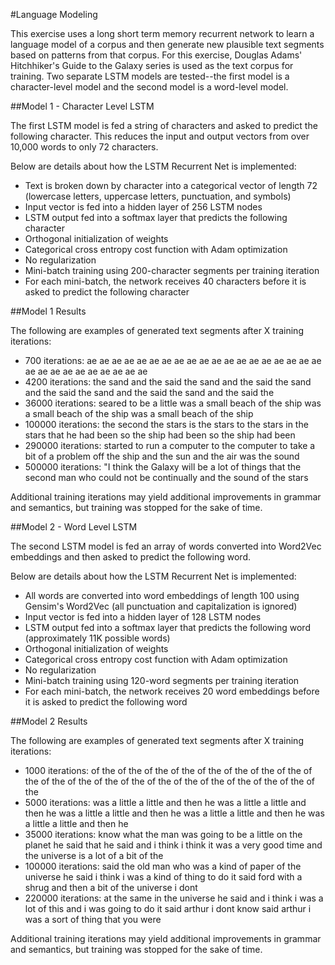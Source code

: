 #Language Modeling

This exercise uses a long short term memory recurrent network to learn a language model of a corpus and then generate new 
plausible text segments based on patterns from that corpus. For this exercise, Douglas Adams' Hitchhiker's Guide to the Galaxy
series is used as the text corpus for training. Two separate LSTM models are tested--the first model is a character-level model
and the second model is a word-level model.

##Model 1 - Character Level LSTM

The first LSTM model is fed a string of characters and asked to predict the following character. This reduces the input and 
output vectors from over 10,000 words to only 72 characters.

Below are details about how the LSTM Recurrent Net is implemented:
 - Text is broken down by character into a categorical vector of length 72 (lowercase letters, uppercase letters, punctuation, and symbols)
 - Input vector is fed into a hidden layer of 256 LSTM nodes
 - LSTM output fed into a softmax layer that predicts the following character
 - Orthogonal initialization of weights
 - Categorical cross entropy cost function with Adam optimization
 - No regularization
 - Mini-batch training using 200-character segments per training iteration
 - For each mini-batch, the network receives 40 characters before it is asked to predict the following character

##Model 1 Results

The following are examples of generated text segments after X training iterations:

 - 700 iterations: ae  ae  ae  ae  ae  ae  ae  ae  ae  ae  ae  ae  ae  ae  ae  ae  ae  ae  ae  ae  ae  ae  ae  ae  ae  ae  ae  ae  ae
 - 4200 iterations: the sand and the said the sand and the said the sand and the said the sand and the said the sand and the said the
 - 36000 iterations: seared to be a little was a small beach of the ship was a small beach of the ship was a small beach of the ship
 - 100000 iterations: the second the stars is the stars to the stars in the stars that he had been so the ship had been so the ship had been
 - 290000 iterations: started to run a computer to the computer to take a bit of a problem off the ship and the sun and the air was the sound
 - 500000 iterations: "I think the Galaxy will be a lot of things that the second man who could not be continually and the sound of the stars
 
Additional training iterations may yield additional improvements in grammar and semantics, but training was stopped for the sake of time.

##Model 2 - Word Level LSTM

The second LSTM model is fed an array of words converted into Word2Vec embeddings and then asked to predict the following word.

Below are details about how the LSTM Recurrent Net is implemented:
 - All words are converted into word embeddings of length 100 using Gensim's Word2Vec (all punctuation and capitalization is ignored)
 - Input vector is fed into a hidden layer of 128 LSTM nodes
 - LSTM output fed into a softmax layer that predicts the following word (approximately 11K possible words)
 - Orthogonal initialization of weights
 - Categorical cross entropy cost function with Adam optimization
 - No regularization
 - Mini-batch training using 120-word segments per training iteration
 - For each mini-batch, the network receives 20 word embeddings before it is asked to predict the following word
 
##Model 2 Results

The following are examples of generated text segments after X training iterations:

 - 1000 iterations: of the of the of the of the of the of the of the of the of the of the of the of the of the of the of the of the of the of the of the of the
 - 5000 iterations: was a little a little and then he was a little a little and then he was a little a little and then he was a little a little and then he was a little a little and then he
 - 35000 iterations: know what the man was going to be a little on the planet he said that he said and i think i think it was a very good time and the universe is a lot of a bit of the
 - 100000 iterations: said the old man who was a kind of paper of the universe he said i think i was a kind of thing to do it said ford with a shrug and then a bit of the universe i dont
 - 220000 iterations: at the same in the universe he said and i think i was a lot of this and i was going to do it said arthur i dont know said arthur i was a sort of thing that you were
 
Additional training iterations may yield additional improvements in grammar and semantics, but training was stopped for the sake of time.